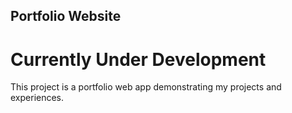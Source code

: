 ## Portfolio Website 
# Currently Under Development

This project is a portfolio web app demonstrating my projects and experiences.
